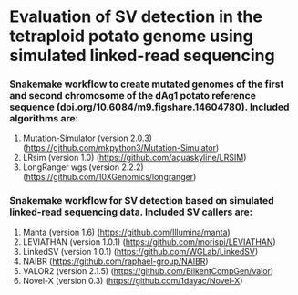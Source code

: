 # Evaluation of SV detection in the tetraploid potato genome using simulated linked-read sequencing

### Snakemake workflow to create mutated genomes of the first and second chromosome of the dAg1 potato reference sequence (doi.org/10.6084/m9.figshare.14604780). Included algorithms are:

1) Mutation-Simulator (version 2.0.3) (https://github.com/mkpython3/Mutation-Simulator)
2) LRsim (version 1.0) (https://github.com/aquaskyline/LRSIM)
3) LongRanger wgs (version 2.2.2) (https://github.com/10XGenomics/longranger)

### Snakemake workflow for SV detection based on simulated linked-read sequencing data. Included SV callers are:

1) Manta (version 1.6) (https://github.com/Illumina/manta)
2) LEVIATHAN (version 1.0.1) (https://github.com/morispi/LEVIATHAN)
3) LinkedSV (version 1.0.1) (https://github.com/WGLab/LinkedSV)
4) NAIBR (https://github.com/raphael-group/NAIBR)
5) VALOR2 (version 2.1.5) (https://github.com/BilkentCompGen/valor)
6) Novel-X (version 0.3) (https://github.com/1dayac/Novel-X)
